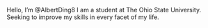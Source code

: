 Hello, I’m @AlbertDing8
I am a student at The Ohio State University.
Seeking to improve my skills in every facet of my life.
